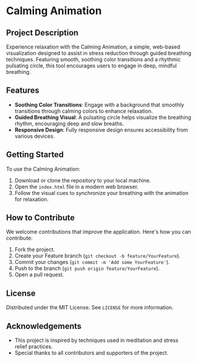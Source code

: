 # Calming Animation

## Project Description
Experience relaxation with the Calming Animation, a simple, web-based visualization designed to assist in stress reduction through guided breathing techniques. Featuring smooth, soothing color transitions and a rhythmic pulsating circle, this tool encourages users to engage in deep, mindful breathing.

## Features
- **Soothing Color Transitions**: Engage with a background that smoothly transitions through calming colors to enhance relaxation.
- **Guided Breathing Visual**: A pulsating circle helps visualize the breathing rhythm, encouraging deep and slow breaths.
- **Responsive Design**: Fully responsive design ensures accessibility from various devices.

## Getting Started
To use the Calming Animation:
1. Download or clone the repository to your local machine.
2. Open the `index.html` file in a modern web browser.
3. Follow the visual cues to synchronize your breathing with the animation for relaxation.

## How to Contribute
We welcome contributions that improve the application. Here's how you can contribute:
1. Fork the project.
2. Create your Feature branch (`git checkout -b feature/YourFeature`).
3. Commit your changes (`git commit -m 'Add some YourFeature'`).
4. Push to the branch (`git push origin feature/YourFeature`).
5. Open a pull request.

## License
Distributed under the MIT License. See `LICENSE` for more information.

## Acknowledgements
- This project is inspired by techniques used in meditation and stress relief practices.
- Special thanks to all contributors and supporters of the project.